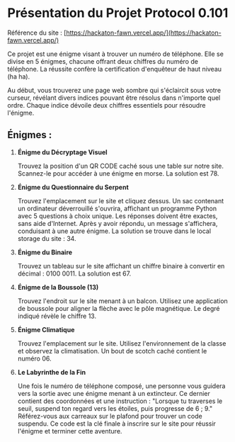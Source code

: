 
# Présentation du Projet Protocol 0.101

Référence du site : [https://hackaton-fawn.vercel.app/](https://hackaton-fawn.vercel.app/)

Ce projet est une énigme visant à trouver un numéro de téléphone. Elle se divise en 5 énigmes, chacune offrant deux chiffres du numéro de téléphone. La réussite confère la certification d'enquêteur de haut niveau (ha ha).

Au début, vous trouverez une page web sombre qui s'éclaircit sous votre curseur, révélant divers indices pouvant être résolus dans n'importe quel ordre. Chaque indice dévoile deux chiffres essentiels pour résoudre l'énigme.

## Énigmes :

1. **Énigme du Décryptage Visuel**
   
   Trouvez la position d'un QR CODE caché sous une table sur notre site. Scannez-le pour accéder à une énigme en morse. La solution est 78.

2. **Énigme du Questionnaire du Serpent**
   
   Trouvez l'emplacement sur le site et cliquez dessus. Un sac contenant un ordinateur déverrouillé s'ouvrira, affichant un programme Python avec 5 questions à choix unique. Les réponses doivent être exactes, sans aide d'Internet. Après y avoir répondu, un message s'affichera, conduisant à une autre énigme. La solution se trouve dans le local storage du site : 34.

3. **Énigme du Binaire**
   
   Trouvez un tableau sur le site affichant un chiffre binaire à convertir en décimal : 0100 0011. La solution est 67.

4. **Énigme de la Boussole (13)**
   
   Trouvez l'endroit sur le site menant à un balcon. Utilisez une application de boussole pour aligner la flèche avec le pôle magnétique. Le degré indiqué révèle le chiffre 13.

5. **Énigme Climatique**
   
   Trouvez l'emplacement sur le site. Utilisez l'environnement de la classe et observez la climatisation. Un bout de scotch caché contient le numéro 06.

6. **Le Labyrinthe de la Fin**
   
   Une fois le numéro de téléphone composé, une personne vous guidera vers la sortie avec une énigme menant à un extincteur. Ce dernier contient des coordonnées et une instruction : "Lorsque tu traverses le seuil, suspend ton regard vers les étoiles, puis progresse de 6 ; 9." Référez-vous aux carreaux sur le plafond pour trouver un code suspendu. Ce code est la clé finale à inscrire sur le site pour réussir l'énigme et terminer cette aventure.
